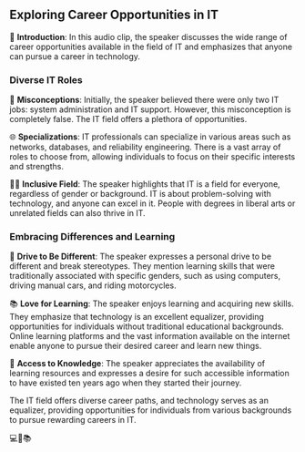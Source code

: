 ## Exploring Career Opportunities in IT

🎵 **Introduction**: In this audio clip, the speaker discusses the wide range of career opportunities available in the field of IT and emphasizes that anyone can pursue a career in technology.

### Diverse IT Roles

👥 **Misconceptions**: Initially, the speaker believed there were only two IT jobs: system administration and IT support. However, this misconception is completely false. The IT field offers a plethora of opportunities.

🌐 **Specializations**: IT professionals can specialize in various areas such as networks, databases, and reliability engineering. There is a vast array of roles to choose from, allowing individuals to focus on their specific interests and strengths.

👩‍💻 **Inclusive Field**: The speaker highlights that IT is a field for everyone, regardless of gender or background. IT is about problem-solving with technology, and anyone can excel in it. People with degrees in liberal arts or unrelated fields can also thrive in IT.

### Embracing Differences and Learning

🚗 **Drive to Be Different**: The speaker expresses a personal drive to be different and break stereotypes. They mention learning skills that were traditionally associated with specific genders, such as using computers, driving manual cars, and riding motorcycles.

📚 **Love for Learning**: The speaker enjoys learning and acquiring new skills. They emphasize that technology is an excellent equalizer, providing opportunities for individuals without traditional educational backgrounds. Online learning platforms and the vast information available on the internet enable anyone to pursue their desired career and learn new things.

🌟 **Access to Knowledge**: The speaker appreciates the availability of learning resources and expresses a desire for such accessible information to have existed ten years ago when they started their journey.

The IT field offers diverse career paths, and technology serves as an equalizer, providing opportunities for individuals from various backgrounds to pursue rewarding careers in IT.

💻🌈📚